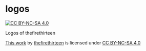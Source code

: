 # logos

[![CC BY-NC-SA 4.0][cc-by-nc-sa-shield]][cc-by-nc-sa]

Logos of thefirethirteen

[This work](https://github.com/thefirethirteen/logos) by [thefirethirteen](https://github.com/thefirethirteen) is licensed under [CC BY-NC-SA 4.0][cc-by-nc-sa]



[cc-by-nc-sa]: http://creativecommons.org/licenses/by-nc-sa/4.0/
[cc-by-nc-sa-image]: https://licensebuttons.net/l/by-nc-sa/4.0/88x31.png
[cc-by-nc-sa-shield]: https://img.shields.io/badge/License-CC%20BY--NC--SA%204.0-lightgrey.svg
